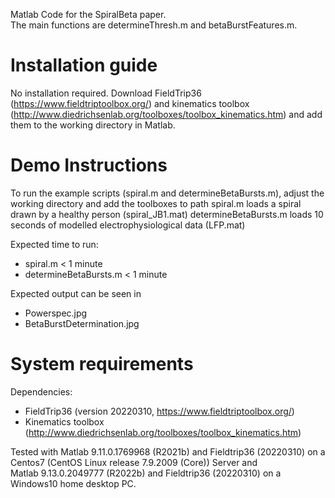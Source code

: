Matlab Code for the SpiralBeta paper.  
The main functions are determineThresh.m and betaBurstFeatures.m. 


# Installation guide
No installation required. 
Download FieldTrip36 (https://www.fieldtriptoolbox.org/) and kinematics toolbox (http://www.diedrichsenlab.org/toolboxes/toolbox_kinematics.htm) and add them to the working directory in Matlab.


# Demo Instructions
To run the example scripts (spiral.m and determineBetaBursts.m), adjust the working directory and add the toolboxes to path 
spiral.m loads a spiral drawn by a healthy person (spiral_JB1.mat) 
determineBetaBursts.m loads 10 seconds of modelled electrophysiological data (LFP.mat)

Expected time to run:  
- spiral.m < 1 minute   
- determineBetaBursts.m < 1 minute   

Expected output can be seen in   
- Powerspec.jpg  
- BetaBurstDetermination.jpg  


# System requirements
Dependencies:
- FieldTrip36 (version 20220310, https://www.fieldtriptoolbox.org/) 
- Kinematics toolbox (http://www.diedrichsenlab.org/toolboxes/toolbox_kinematics.htm)


Tested with Matlab 9.11.0.1769968 (R2021b) and Fieldtrip36 (20220310) on a Centos7 (CentOS Linux release 7.9.2009 (Core)) Server and   
Matlab 9.13.0.2049777 (R2022b) and Fieldtrip36 (20220310) on a Windows10 home desktop PC.
